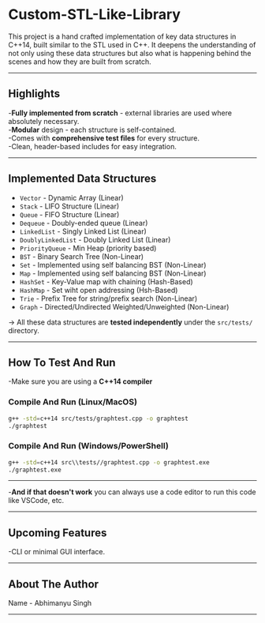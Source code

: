 # Custom-STL-Like-Library

This project is a hand crafted implementation of key data structures in C++14, built similar to the STL used in C++.
It deepens the understanding of not only using these data structures but also what is happening behind the scenes and how they are built from scratch.

---

## Highlights

-**Fully implemented from scratch** - external libraries are used where absolutely necessary.<br>
-**Modular** design - each structure is self-contained. <br>
-Comes with **comprehensive test files** for every structure. <br>
-Clean, header-based includes for easy integration. <br>

---

## Implemented Data Structures

- `Vector` - Dynamic Array (Linear)
- `Stack` - LIFO Structure (Linear)
- `Queue` - FIFO Structure (Linear)
- `Dequeue` - Doubly-ended queue (Linear)
- `LinkedList` - Singly Linked List (Linear)
- `DoublyLinkedList` - Doubly Linked List (Linear)
- `PriorityQueue` - Min Heap (priority based)
- `BST` - Binary Search Tree (Non-Linear)
- `Set` - Implemented using self balancing BST (Non-Linear)
- `Map` - Implemented using self balancing BST (Non-Linear)
- `HashSet` - Key-Value map with chaining (Hash-Based)
- `HashMap` - Set wiht open addressing (Hsh-Based)
- `Trie` - Prefix Tree for string/prefix search (Non-Linear)
- `Graph` - Directed/Undirected Weighted/Unweighted (Non-Linear)

-> All these data structures are **tested independently** under the `src/tests/` directory.

---

## How To Test And Run

-Make sure you are using a **C++14 compiler**

### Compile And Run (Linux/MacOS)

```bash
g++ -std=c++14 src/tests/graphtest.cpp -o graphtest
./graphtest

```

### Compile And Run (Windows/PowerShell)

```bash
g++ -std=c++14 src\\tests//graphtest.cpp -o graphtest.exe
./graphtest.exe

```

---

-**And if that doesn't work** you can always use a code editor to run this code like VSCode, etc.

---

## Upcoming Features

-CLI or minimal GUI interface.

---

## About The Author

Name - Abhimanyu Singh

---
